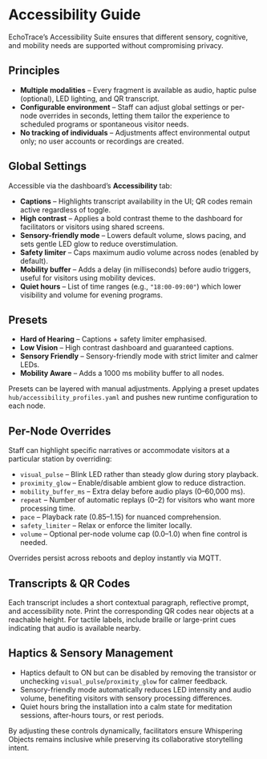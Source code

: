 # Accessibility Guide

EchoTrace’s Accessibility Suite ensures that different sensory, cognitive, and mobility needs are supported without compromising privacy.

## Principles

- **Multiple modalities** – Every fragment is available as audio, haptic pulse (optional), LED lighting, and QR transcript.
- **Configurable environment** – Staff can adjust global settings or per-node overrides in seconds, letting them tailor the experience to scheduled programs or spontaneous visitor needs.
- **No tracking of individuals** – Adjustments affect environmental output only; no user accounts or recordings are created.

## Global Settings

Accessible via the dashboard’s **Accessibility** tab:

- **Captions** – Highlights transcript availability in the UI; QR codes remain active regardless of toggle.
- **High contrast** – Applies a bold contrast theme to the dashboard for facilitators or visitors using shared screens.
- **Sensory-friendly mode** – Lowers default volume, slows pacing, and sets gentle LED glow to reduce overstimulation.
- **Safety limiter** – Caps maximum audio volume across nodes (enabled by default).
- **Mobility buffer** – Adds a delay (in milliseconds) before audio triggers, useful for visitors using mobility devices.
- **Quiet hours** – List of time ranges (e.g., `"18:00-09:00"`) which lower visibility and volume for evening programs.

## Presets

- **Hard of Hearing** – Captions + safety limiter emphasised.
- **Low Vision** – High contrast dashboard and guaranteed captions.
- **Sensory Friendly** – Sensory-friendly mode with strict limiter and calmer LEDs.
- **Mobility Aware** – Adds a 1000 ms mobility buffer to all nodes.

Presets can be layered with manual adjustments. Applying a preset updates `hub/accessibility_profiles.yaml` and pushes new runtime configuration to each node.

## Per-Node Overrides

Staff can highlight specific narratives or accommodate visitors at a particular station by overriding:

- `visual_pulse` – Blink LED rather than steady glow during story playback.
- `proximity_glow` – Enable/disable ambient glow to reduce distraction.
- `mobility_buffer_ms` – Extra delay before audio plays (0–60,000 ms).
- `repeat` – Number of automatic replays (0–2) for visitors who want more processing time.
- `pace` – Playback rate (0.85–1.15) for nuanced comprehension.
- `safety_limiter` – Relax or enforce the limiter locally.
- `volume` – Optional per-node volume cap (0.0–1.0) when fine control is needed.

Overrides persist across reboots and deploy instantly via MQTT.

## Transcripts & QR Codes

Each transcript includes a short contextual paragraph, reflective prompt, and accessibility note. Print the corresponding QR codes near objects at a reachable height. For tactile labels, include braille or large-print cues indicating that audio is available nearby.

## Haptics & Sensory Management

- Haptics default to ON but can be disabled by removing the transistor or unchecking `visual_pulse`/`proximity_glow` for calmer feedback.
- Sensory-friendly mode automatically reduces LED intensity and audio volume, benefiting visitors with sensory processing differences.
- Quiet hours bring the installation into a calm state for meditation sessions, after-hours tours, or rest periods.

By adjusting these controls dynamically, facilitators ensure Whispering Objects remains inclusive while preserving its collaborative storytelling intent.
